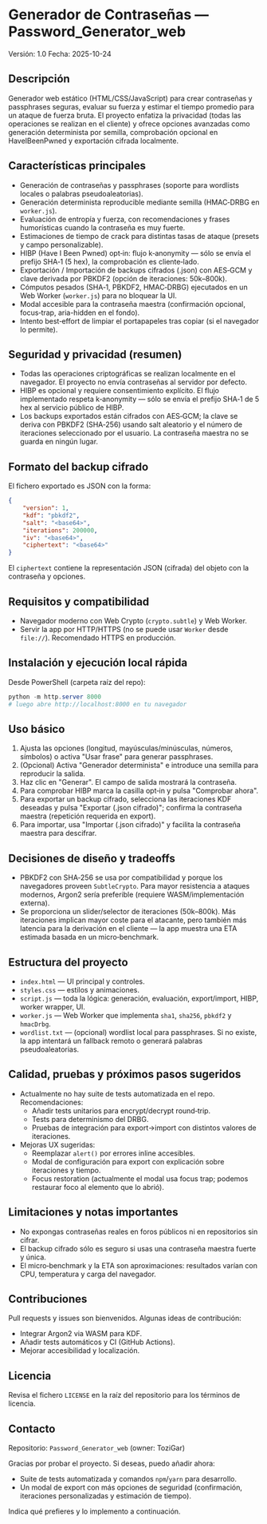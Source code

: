 
# Generador de Contraseñas — Password_Generator_web

Versión: 1.0
Fecha: 2025-10-24

Descripción
-----------
Generador web estático (HTML/CSS/JavaScript) para crear contraseñas y passphrases seguras, evaluar su fuerza y estimar el tiempo promedio para un ataque de fuerza bruta. El proyecto enfatiza la privacidad (todas las operaciones se realizan en el cliente) y ofrece opciones avanzadas como generación determinista por semilla, comprobación opcional en HaveIBeenPwned y exportación cifrada localmente.

Características principales
---------------------------
- Generación de contraseñas y passphrases (soporte para wordlists locales o palabras pseudoaleatorias).
- Generación determinista reproducible mediante semilla (HMAC‑DRBG en `worker.js`).
- Evaluación de entropía y fuerza, con recomendaciones y frases humorísticas cuando la contraseña es muy fuerte.
- Estimaciones de tiempo de crack para distintas tasas de ataque (presets y campo personalizable).
- HIBP (Have I Been Pwned) opt‑in: flujo k‑anonymity — sólo se envía el prefijo SHA‑1 (5 hex), la comprobación es cliente‑lado.
- Exportación / Importación de backups cifrados (.json) con AES‑GCM y clave derivada por PBKDF2 (opción de iteraciones: 50k–800k).
- Cómputos pesados (SHA‑1, PBKDF2, HMAC‑DRBG) ejecutados en un Web Worker (`worker.js`) para no bloquear la UI.
- Modal accesible para la contraseña maestra (confirmación opcional, focus‑trap, aria-hidden en el fondo).
- Intento best‑effort de limpiar el portapapeles tras copiar (si el navegador lo permite).

Seguridad y privacidad (resumen)
--------------------------------
- Todas las operaciones criptográficas se realizan localmente en el navegador. El proyecto no envía contraseñas al servidor por defecto.
- HIBP es opcional y requiere consentimiento explícito. El flujo implementado respeta k‑anonymity — sólo se envía el prefijo SHA‑1 de 5 hex al servicio público de HIBP.
- Los backups exportados están cifrados con AES‑GCM; la clave se deriva con PBKDF2 (SHA‑256) usando salt aleatorio y el número de iteraciones seleccionado por el usuario. La contraseña maestra no se guarda en ningún lugar.

Formato del backup cifrado
-------------------------
El fichero exportado es JSON con la forma:

```json
{
    "version": 1,
    "kdf": "pbkdf2",
    "salt": "<base64>",
    "iterations": 200000,
    "iv": "<base64>",
    "ciphertext": "<base64>"
}
```

El `ciphertext` contiene la representación JSON (cifrada) del objeto con la contraseña y opciones.

Requisitos y compatibilidad
---------------------------
- Navegador moderno con Web Crypto (`crypto.subtle`) y Web Worker.
- Servir la app por HTTP/HTTPS (no se puede usar `Worker` desde `file://`). Recomendado HTTPS en producción.

Instalación y ejecución local rápida
-----------------------------------
Desde PowerShell (carpeta raíz del repo):

```powershell
python -m http.server 8000
# luego abre http://localhost:8000 en tu navegador
```

Uso básico
----------
1. Ajusta las opciones (longitud, mayúsculas/minúsculas, números, símbolos) o activa "Usar frase" para generar passphrases.
2. (Opcional) Activa "Generador determinista" e introduce una semilla para reproducir la salida.
3. Haz clic en "Generar". El campo de salida mostrará la contraseña.
4. Para comprobar HIBP marca la casilla opt‑in y pulsa "Comprobar ahora".
5. Para exportar un backup cifrado, selecciona las iteraciones KDF deseadas y pulsa "Exportar (.json cifrado)"; confirma la contraseña maestra (repetición requerida en export).
6. Para importar, usa "Importar (.json cifrado)" y facilita la contraseña maestra para descifrar.

Decisiones de diseño y tradeoffs
--------------------------------
- PBKDF2 con SHA‑256 se usa por compatibilidad y porque los navegadores proveen `SubtleCrypto`. Para mayor resistencia a ataques modernos, Argon2 sería preferible (requiere WASM/implementación externa).
- Se proporciona un slider/selector de iteraciones (50k–800k). Más iteraciones implican mayor coste para el atacante, pero también más latencia para la derivación en el cliente — la app muestra una ETA estimada basada en un micro‑benchmark.

Estructura del proyecto
-----------------------
- `index.html` — UI principal y controles.
- `styles.css` — estilos y animaciones.
- `script.js` — toda la lógica: generación, evaluación, export/import, HIBP, worker wrapper, UI.
- `worker.js` — Web Worker que implementa `sha1`, `sha256`, `pbkdf2` y `hmacDrbg`.
- `wordlist.txt` — (opcional) wordlist local para passphrases. Si no existe, la app intentará un fallback remoto o generará palabras pseudoaleatorias.

Calidad, pruebas y próximos pasos sugeridos
-----------------------------------------
- Actualmente no hay suite de tests automatizada en el repo. Recomendaciones:
    - Añadir tests unitarios para encrypt/decrypt round‑trip.
    - Tests para determinismo del DRBG.
    - Pruebas de integración para export→import con distintos valores de iteraciones.
- Mejoras UX sugeridas:
    - Reemplazar `alert()` por errores inline accesibles.
    - Modal de configuración para export con explicación sobre iteraciones y tiempo.
    - Focus restoration (actualmente el modal usa focus trap; podemos restaurar foco al elemento que lo abrió).

Limitaciones y notas importantes
-------------------------------
- No expongas contraseñas reales en foros públicos ni en repositorios sin cifrar.
- El backup cifrado sólo es seguro si usas una contraseña maestra fuerte y única.
- El micro‑benchmark y la ETA son aproximaciones: resultados varían con CPU, temperatura y carga del navegador.

Contribuciones
--------------
Pull requests y issues son bienvenidos. Algunas ideas de contribución:
- Integrar Argon2 via WASM para KDF.
- Añadir tests automáticos y CI (GitHub Actions).
- Mejorar accesibilidad y localización.

Licencia
--------
Revisa el fichero `LICENSE` en la raíz del repositorio para los términos de licencia.

Contacto
--------
Repositorio: `Password_Generator_web` (owner: ToziGar)

Gracias por probar el proyecto. Si deseas, puedo añadir ahora:
- Suite de tests automatizada y comandos `npm`/`yarn` para desarrollo.
- Un modal de export con más opciones de seguridad (confirmación, iteraciones personalizadas y estimación de tiempo). 

Indica qué prefieres y lo implemento a continuación.


